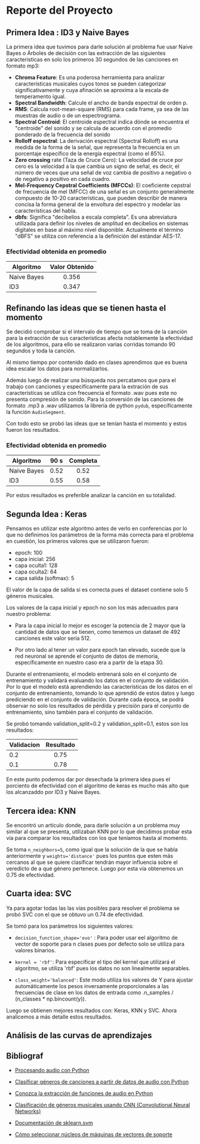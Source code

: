 # Reporte del Proyecto

## Primera Idea : ID3 y Naive Bayes
La primera idea que tuvimos para darle solución al problema fue usar Naive Bayes o Árboles de decisión con las extracción de las siguientes caracteristicas en solo los primeros 30 segundos de las canciones en formato mp3: 

- **Chroma Feature**: Es una poderosa herramienta para analizar características musicales cuyos tonos se pueden categorizar significativamente y cuya afinación se aproxima a la escala de temperamento igual. 
- **Spectral Bandwidth**: Calcule el ancho de banda espectral de orden p.
- **RMS**: Calcula root-mean-square (RMS) para cada frame, ya sea de las muestras de audio o de un espectrograma.
- **Spectral Centroid**: El centroide espectral indica dónde se encuentra el "centroide" del sonido y se calcula de 
acuerdo con el promedio ponderado de la frecuencia del sonido
- **Rolloff espectral**: La derivación espectral (Spectral Rolloff) es una medida de la forma de la señal, que representa 
la frecuencia en un porcentaje específico de la energía espectral (como el 85%).
- **Zero crossing** rate (Taza de Cruce Cero): La velocidad de cruce por cero es la velocidad a la que cambia un signo de señal, es decir, el número de veces que una señal de voz cambia de positivo a negativo o de negativo a positivo en cada cuadro.
- **Mel-Frequency Cepstral Coefficients (MFCCs)**:  El coeficiente cepstral de frecuencia de mel (MFCC) de una señal es un conjunto generalmente compuesto de 10-20 características, que pueden describir de manera concisa la forma general  de la envoltura del espectro y modelar las características del habla.
- **dbfs**: Significa "decibelios a escala completa". Es una abreviatura utilizada para definir los niveles de amplitud en decibelios en sistemas digitales en base al máximo nivel disponible. Actualmente el término "dBFS" se utiliza con referencia a la definición del estándar AES-17. 

### Efectividad obtenida en promedio

|Algoritmo  |Valor Obtenido|
|-----------|:------------:|
|Naive Bayes|0.356      |
|ID3        |0.347      |


## Refinando las ideas que se tienen hasta el momento

Se decidió comprobar si el intervalo de tiempo que se toma de la canción para la extracción de sus características afecta notablemente la efectividad de los algoritmos, para ello se realizaron varias corridas tomando 90 segundos y toda la canción.

Al mismo tiempo por contenido dado en clases aprendimos que es buena idea escalar los datos para normalizarlos. 

Además luego de realizar una búsqueda nos percatamos que para el trabajo con canciones y especifícamente para la extración de sus características se utiliza con frecuencia el formato .wav pues este no presenta compresión de sonido. Para la conversión de las canciones de formato .mp3 a .wav utilizamos la librería de python `pydub`, específicamente la función `AudioSegment`.

Con todo esto se probó las ideas que se tenían hasta el momento y estos fueron los resultados. 

### Efectividad obtenida en promedio

|Algoritmo  |90 s | Completa|
|-----------|:---:|:-------:|
|Naive Bayes|0.52 | 0.52|
|ID3        |0.55 | 0.58|

Por estos resultados es preferible analizar la canción en su totalidad. 

## Segunda Idea : Keras

Pensamos en utilizar este algoritmo antes de verlo en conferencias por lo que no definimos los parámetros de la forma más correcta para el problema en cuestión, los primeros valores que se utilizaron fueron:

- epoch: 100
- capa inicial: 256
- capa oculta1: 128
- capa oculta2: 64
- capa salida (softmax): 5

El valor de la capa de salida si es correcta pues el dataset contiene solo 5 géneros musicales. 

Los valores de la capa inicial y epoch no son los más adecuados para nuestro problema: 

- Para la capa inicial lo mejor es escoger la potencia de 2 mayor que la cantidad de datos que se tienen, como tenemos un dataset de 492 canciones este valor sería 512.

- Por otro lado al tener un valor para epoch tan elevado, sucede que la red neuronal se aprende el conjunto de datos de memoria, específicamente en nuestro caso era a partir de la etapa 30. 

Durante el entrenamiento, el modelo entrenará solo en el conjunto de entrenamiento y validará evaluando los datos en el conjunto de validación. Por lo que el modelo está aprendiendo las características de los datos en el conjunto de entrenamiento, tomando lo que aprendió de estos datos y luego prediciendo en el conjunto de validación. Durante cada época, se podrá observar no solo los resultados de pérdida y precisión para el conjunto de entrenamiento, sino también para el conjunto de validación. 

Se probó tomando validation_split=0.2 y validation_split=0.1, estos son los resultados:

|Validacion  |Resultado | 
|----------- |:---:|
|0.2|0.75 |
|0.1|0.78 |

En este punto podemos dar por desechada la primera idea pues el porciento de efectividad con el algoritmo de keras es mucho más alto que los alcanzaddo por ID3 y Naive Bayes.  

## Tercera idea: KNN

Se encontró un artículo donde, para darle solución a un problema muy similar al que se presenta, utilizaban KNN por lo que decidimos probar esta vía para comparar los resultados con los que teníamos hasta al momento. 

Se toma `n_neighbors=5`, como igual que la solución de la que se habla anteriormente y `weights='distance'` pues los puntos que esten más cercanos al que se quiere clasificar tendrán mayor influencia sobre el veredicto de a qué género pertenece. Luego por esta vía obtenemos un 0.75 de efectividad. 

## Cuarta idea: SVC

Ya para agotar todas las las vías posibles para resolver el problema se probó SVC con el que se obtuvo un 0.74 de efectividad. 

Se tomó para los parámetros los siguientes valores:

- `decision_function_shape='ovo'` : Para poder usar eel algoritmo de vector de soporte para n clases pues por defecto solo se utiliza para valores binarios.

- `kernel = 'rbf'`: Para especificar el tipo del kernel que utilizará el algoritmo, se utiliza 'rbf' pues los datos no son linealmente separables.

- `class_weight='balanced'`: Este modo utiliza los valores de Y para ajustar automáticamente los pesos inversamente proporcionales a las frecuencias de clase en los datos de entrada como .n_samples / (n_classes * np.bincount(y)).

Luego se obtienen mejores resultados con: Keras, KNN y SVC. Ahora analicemos a más detalle estos resultados.


## Análisis de las curvas de aprendizajes 


## Bibliograf

- [Procesando audio con Python](https://programmerclick.com/article/4979571746/)

- [Clasificar géneros de canciones a partir de datos de audio con Python](https://gusintasusilowati.medium.com/classify-song-genres-from-audio-data-4d5f9982c9e)

- [Conozca la extracción de funciones de audio en Python](https://towardsdatascience.com/get-to-know-audio-feature-extraction-in-python-a499fdaefe42)

- [Clasificación de géneros musicales usando CNN (Convolutional Neural Networks)](https://www.clairvoyant.ai/blog/music-genre-classification-using-cnn)

- [Documentación de sklearn.svm](https://scikit-learn.org/stable/modules/generated/sklearn.svm.SVC.html)

- [Cómo seleccionar núcleos de máquinas de vectores de soporte](https://www-kdnuggets-com.translate.goog/2016/06/select-support-vector-machine-kernels.html?_x_tr_sl=en&_x_tr_tl=es&_x_tr_hl=es&_x_tr_pto=sc)
